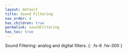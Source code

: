 ```yaml
---
layout: default
title: Sound Filtering
nav_order: 4
has_children: true
permalink: soundFiltering
has_toc: true
---
```


Sound Filtering: analog and digital filters.
{: .fs-6 .fw-300 }